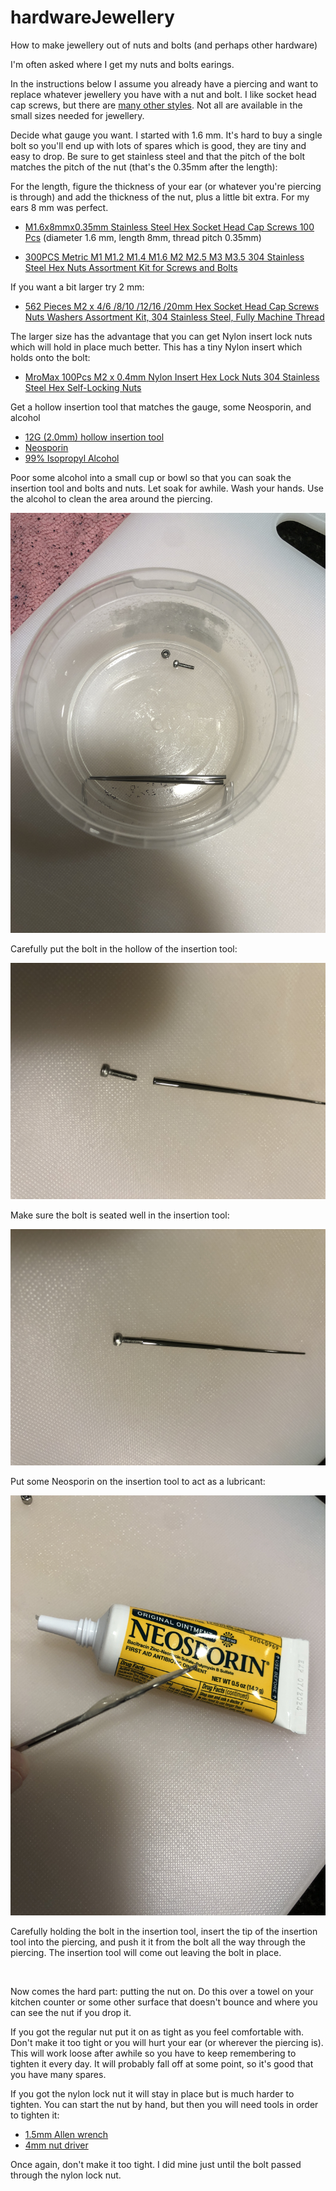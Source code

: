 # hardwareJewellery
How to make jewellery out of nuts and bolts (and perhaps other hardware)

I'm often asked where I get my nuts and bolts earings. 

In the instructions below I assume
you already have a piercing and want to replace whatever jewellery you have
with a nut and bolt. I like socket head cap screws, but there are [many other
styles](https://manufast.in/a-comprehensive-guide-to-the-different-types-of-fasteners/). Not all are available in the small sizes needed for jewellery.

Decide what gauge you want. I started with 1.6 mm. It's hard to buy a
   single bolt so you'll end up with lots of spares which is good, they are
   tiny and easy to drop. Be sure to get stainless steel and that the pitch of
   the bolt matches the pitch of the nut (that's the 0.35mm after the
   length):

For the length, figure the thickness of your ear (or whatever you're piercing
is through) and add the thickness of the nut, plus a little bit extra. For my
ears 8 mm was perfect.

- [M1.6x8mmx0.35mm Stainless Steel Hex Socket Head Cap Screws 100 Pcs](https://www.amazon.com/gp/product/B00XP4ORF2/)
(diameter 1.6 mm, length 8mm, thread pitch 0.35mm)

- [300PCS Metric M1 M1.2 M1.4 M1.6 M2 M2.5 M3 M3.5 304 Stainless Steel Hex Nuts
Assortment Kit for Screws and
Bolts](https://www.amazon.com/gp/product/B0B7SLDHK1/)

If you want a bit larger try 2 mm:

- [562 Pieces M2 x 4/6 /8/10 /12/16 /20mm Hex Socket Head Cap Screws Nuts
  Washers Assortment Kit, 304 Stainless Steel, Fully Machine
  Thread](https://www.amazon.com/gp/product/B0B88RJ93J/)

The larger size has the advantage that you can get Nylon insert lock nuts which will hold
in place much better. This has a tiny Nylon insert which holds onto the bolt:

- [MroMax 100Pcs M2 x 0.4mm Nylon Insert Hex Lock Nuts 304 Stainless Steel Hex
  Self-Locking Nuts](https://www.amazon.com/MroMax-M2x0-4mm-Stainless-Silver-Self-Locking/dp/B07YV8SP7K/)

Get a hollow insertion tool that matches the gauge, some Neosporin, and alcohol

- [12G (2.0mm) hollow insertion tool](https://www.amazon.com/gp/product/B08MF9XMV1/)
- [Neosporin](https://www.amazon.com/gp/product/B00164IIUI/)
- [99% Isopropyl Alcohol](https://www.amazon.com/Amazon-Brand-Isopropyl-Antiseptic-Technical/dp/B07NFSFBXQ/)

Poor some alcohol into a small cup or bowl so that you can soak the insertion
tool and bolts and nuts. Let soak for awhile. Wash your hands. Use the alcohol
to clean the area around the piercing.

![](media/soaking.jpg)

Carefully put the bolt in the hollow of the insertion tool:

![](media/boltNearTool.jpg)

Make sure the bolt is seated well in the insertion tool:

![](media/boltInTool.jpg)

Put some Neosporin on the insertion tool to act as a lubricant:

![](media/neosporin.jpg)

Carefully holding the bolt in the insertion tool,
insert the tip of the insertion tool into the piercing,
and push it it from the bolt all the way through the piercing. 
The insertion tool will come out leaving the bolt in place.

![]()

Now comes the hard part: putting the nut on. 
Do this over a towel on your kitchen counter
or some other surface that doesn't bounce
and where you can see the nut if you drop it.

If you got the regular nut put it on as tight as you feel comfortable with.
Don't make it too tight or you will hurt your ear (or wherever the piercing
is).
This will work loose after awhile so you have to keep remembering to tighten
it every day. It will probably fall off at some point, so it's good that you
have many spares.

If you got the nylon lock nut it will stay in place but is much harder to
tighten. You can start the nut by hand, but then you will need tools in order
to tighten it:

- [1.5mm Allen wrench](https://www.amazon.com/Wera-05118066001-Screwdriver-Electronic-Applications/dp/B0001P18OQ/)
- [4mm nut driver](https://www.amazon.com/Wera-05118120001-Nutspinner-Electronics-Screwdriver/dp/B003ES5MLM/)

Once again, don't make it too tight. I did mine just until the bolt passed
through the nylon lock nut.
